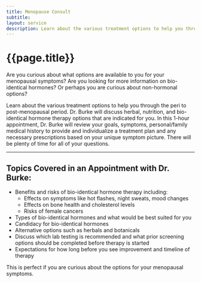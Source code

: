 ```yaml
---
title: Menopause Consult
subtitle: 
layout: service
description: Learn about the various treatment options to help you through the peri to post-menopausal period. Dr. Burke will discuss herbal, nutrition...
---
```

# {{page.title}}

Are you curious about what options are available to you for your menopausal symptoms? Are you looking for more information on bio-identical hormones? Or perhaps you are curious about non-hormonal options? 

Learn about the various treatment options to help you through the peri to post-menopausal period. Dr. Burke will discuss herbal, nutrition, and bio-identical hormone therapy options that are indicated for you. In this 1-hour appointment, Dr. Burke will review your goals, symptoms, personal/family medical history to provide and individualize a treatment plan and any necessary prescriptions based on your unique symptom picture. There will be plenty of time for all of your questions.

***

## Topics Covered in an Appointment with Dr. Burke:

* Benefits and risks of bio-identical hormone therapy including:
    * Effects on symptoms like hot flashes, night sweats, mood changes
    * Effects on bone health and cholesterol levels
    * Risks of female cancers
* Types of bio-identical hormones and what would be best suited for you
* Candidacy for bio-identical hormones
* Alternative options such as herbals and botanicals
* Discuss which lab testing is recommended and what prior screening options should be completed before therapy is started
* Expectations for how long before you see improvement and timeline of therapy

This is perfect if you are curious about the options for your menopausal symptoms. 
